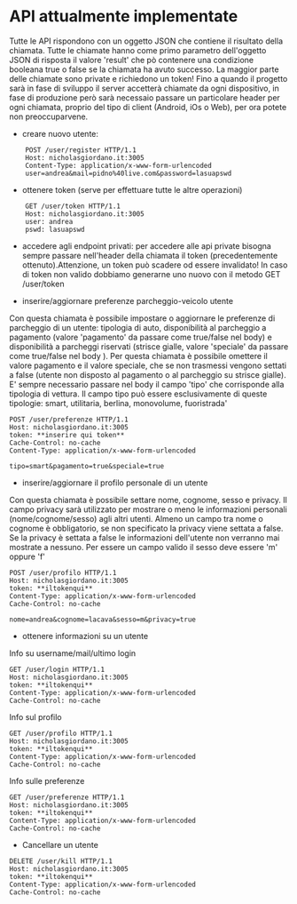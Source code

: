 # API attualmente implementate
Tutte le API rispondono con un oggetto JSON che contiene il risultato della chiamata. Tutte le chiamate hanno come primo parametro
dell'oggetto JSON di risposta il valore 'result' che pò contenere una condizione booleana true o false se la chiamata ha avuto successo. La maggior parte delle chiamate sono private e richiedono un token! Fino a quando il progetto sarà in fase di sviluppo il server accetterà chiamate da ogni dispositivo, in fase di produzione però sarà necessaio passare un particolare header per ogni chiamata, proprio del tipo di client (Android, iOs o Web), per ora potete non preoccuparvene.
* creare nuovo utente:
```
    POST /user/register HTTP/1.1
    Host: nicholasgiordano.it:3005
    Content-Type: application/x-www-form-urlencoded
    user=andrea&mail=pidno%40live.com&password=lasuapswd
```
* ottenere token (serve per effettuare tutte le altre operazioni)
```
    GET /user/token HTTP/1.1
    Host: nicholasgiordano.it:3005
    user: andrea
    pswd: lasuapswd
```
* accedere agli endpoint privati:
per accedere alle api private bisogna sempre passare nell'header della chiamata il token (precedentemente ottenuto).Attenzione, un token può scadere od essere invalidato! In caso di token non valido dobbiamo generarne uno nuovo con il metodo GET /user/token

* inserire/aggiornare preferenze parcheggio-veicolo utente

Con questa chiamata è possibile impostare o aggiornare le preferenze di parcheggio di un utente: tipologia di auto, disponibilità al parcheggio a pagamento (valore 'pagamento' da passare come true/false nel body) e disponibilità a parcheggi riservati (strisce gialle, valore 'speciale' da passare come true/false nel body ). Per questa chiamata è possibile omettere il valore pagamento e il valore speciale, che se non trasmessi vengono settati a false (utente non disposto al pagamento o al parcheggio su strisce gialle). E' sempre necessario passare nel body il campo 'tipo' che corrisponde alla tipologia di vettura. Il campo tipo può essere esclusivamente di queste tipologie: smart, utilitaria, berlina, monovolume, fuoristrada'
```
POST /user/preferenze HTTP/1.1
Host: nicholasgiordano.it:3005
token: **inserire qui token**
Cache-Control: no-cache
Content-Type: application/x-www-form-urlencoded

tipo=smart&pagamento=true&speciale=true

```
* inserire/aggiornare il profilo personale di un utente

Con questa chiamata è possibile settare nome, cognome, sesso e privacy. Il campo privacy sarà utilizzato per mostrare o meno le informazioni personali (nome/cognome/sesso) agli altri utenti. Almeno un campo tra nome o cognome è obbligatorio, se non specificato la privacy viene settata a false. Se la privacy è settata a false le informazioni dell'utente non verranno mai mostrate a nessuno. Per essere un campo valido il sesso deve essere 'm' oppure 'f'
```
POST /user/profilo HTTP/1.1
Host: nicholasgiordano.it:3005
token: **iltokenqui**
Content-Type: application/x-www-form-urlencoded
Cache-Control: no-cache

nome=andrea&cognome=lacava&sesso=m&privacy=true
```
* ottenere informazioni su un utente

Info su username/mail/ultimo login
```
GET /user/login HTTP/1.1
Host: nicholasgiordano.it:3005
token: **iltokenqui**
Content-Type: application/x-www-form-urlencoded
Cache-Control: no-cache
```
Info sul profilo
```
GET /user/profilo HTTP/1.1
Host: nicholasgiordano.it:3005
token: **iltokenqui**
Content-Type: application/x-www-form-urlencoded
Cache-Control: no-cache
```
Info sulle preferenze
```
GET /user/preferenze HTTP/1.1
Host: nicholasgiordano.it:3005
token: **iltokenqui**
Content-Type: application/x-www-form-urlencoded
Cache-Control: no-cache
```
* Cancellare un utente
```
DELETE /user/kill HTTP/1.1
Host: nicholasgiordano.it:3005
token: **iltokenqui**
Content-Type: application/x-www-form-urlencoded
Cache-Control: no-cache
```
